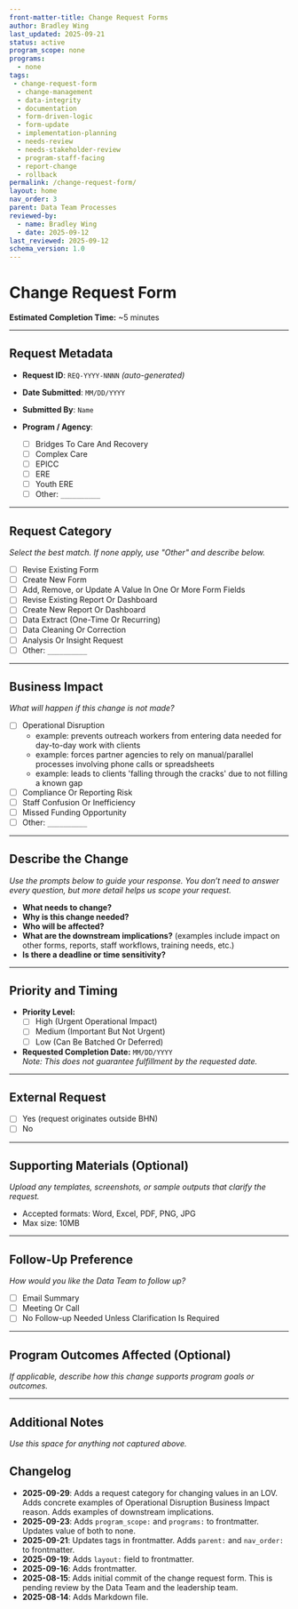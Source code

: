 ```yaml
---
front-matter-title: Change Request Forms
author: Bradley Wing
last_updated: 2025-09-21
status: active
program_scope: none
programs:
  - none
tags:
 - change-request-form
  - change-management
  - data-integrity
  - documentation
  - form-driven-logic
  - form-update
  - implementation-planning
  - needs-review
  - needs-stakeholder-review
  - program-staff-facing
  - report-change
  - rollback
permalink: /change-request-form/
layout: home
nav_order: 3
parent: Data Team Processes
reviewed-by:
  - name: Bradley Wing
  - date: 2025-09-12
last_reviewed: 2025-09-12
schema_version: 1.0
---
```


# Change Request Form  

**Estimated Completion Time:** ~5 minutes  

---

## Request Metadata  

- **Request ID**: `REQ-YYYY-NNNN` _(auto-generated)_  
- **Date Submitted**: `MM/DD/YYYY`  
- **Submitted By**: `Name`  
- **Program / Agency**:  

  - [ ] Bridges To Care And Recovery  
  - [ ] Complex Care  
  - [ ] EPICC  
  - [ ] ERE  
  - [ ] Youth ERE  
  - [ ] Other: `__________`

---

## Request Category  

_Select the best match. If none apply, use "Other" and describe below._  

- [ ] Revise Existing Form  
- [ ] Create New Form  
- [ ] Add, Remove, or Update A Value In One Or More Form Fields
- [ ] Revise Existing Report Or Dashboard  
- [ ] Create New Report Or Dashboard  
- [ ] Data Extract (One-Time Or Recurring)  
- [ ] Data Cleaning Or Correction  
- [ ] Analysis Or Insight Request  
- [ ] Other: `__________`

---

## Business Impact  

_What will happen if this change is not made?_  

- [ ] Operational Disruption
  - example: prevents outreach workers from entering data needed for day-to-day work with clients
  - example: forces partner agencies to rely on manual/parallel processes involving phone calls or spreadsheets
  - example: leads to clients 'falling through the cracks' due to not filling a known gap
- [ ] Compliance Or Reporting Risk  
- [ ] Staff Confusion Or Inefficiency  
- [ ] Missed Funding Opportunity  
- [ ] Other: `__________`

---

## Describe the Change  

_Use the prompts below to guide your response. You don’t need to answer every question, but more detail helps us scope your request._  

- **What needs to change?**  
- **Why is this change needed?**  
- **Who will be affected?**  
- **What are the downstream implications?**  (examples include impact on other forms, reports, staff workflows, training needs, etc.)
- **Is there a deadline or time sensitivity?**

---

## Priority and Timing  

- **Priority Level:**  
  - [ ] High (Urgent Operational Impact)  
  - [ ] Medium (Important But Not Urgent)  
  - [ ] Low (Can Be Batched Or Deferred)  
- **Requested Completion Date:** `MM/DD/YYYY`  
  _Note: This does not guarantee fulfillment by the requested date._

---

## External Request  

- [ ] Yes (request originates outside BHN)  
- [ ] No

---

## Supporting Materials (Optional)  

_Upload any templates, screenshots, or sample outputs that clarify the request._  

- Accepted formats: Word, Excel, PDF, PNG, JPG  
- Max size: 10MB

---

## Follow-Up Preference  

_How would you like the Data Team to follow up?_  

- [ ] Email Summary  
- [ ] Meeting Or Call  
- [ ] No Follow-up Needed Unless Clarification Is Required

---

## Program Outcomes Affected (Optional)  

_If applicable, describe how this change supports program goals or outcomes._

---

## Additional Notes  

_Use this space for anything not captured above._

## Changelog

- **2025-09-29**: Adds a request category for changing values in an LOV. Adds concrete examples of Operational Disruption Business Impact reason. Adds examples of downstream implications.
- **2025-09-23**: Adds `program_scope:` and `programs:` to frontmatter. Updates value of both to none.
- **2025-09-21**: Updates tags in frontmatter. Adds `parent:` and `nav_order:` to frontmatter.
- **2025-09-19**: Adds `layout:` field to frontmatter.
- **2025-09-16**: Adds frontmatter.
- **2025-08-15**: Adds initial commit of the change request form. This is pending review by the Data Team and the leadership team.
- **2025-08-14**: Adds Markdown file.
